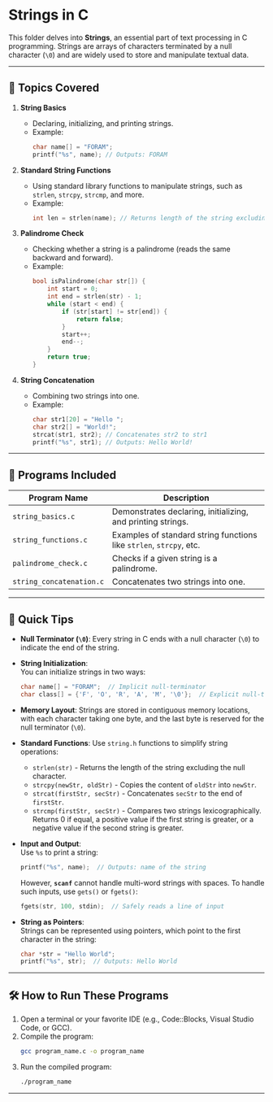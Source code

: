 # **Strings in C**

This folder delves into **Strings**, an essential part of text processing in C programming. Strings are arrays of characters terminated by a null character (`\0`) and are widely used to store and manipulate textual data.

---

## 🚀 **Topics Covered**

1. **String Basics**  
   - Declaring, initializing, and printing strings.  
   - Example:  
     ```c
     char name[] = "FORAM";
     printf("%s", name); // Outputs: FORAM
     ```

2. **Standard String Functions**  
   - Using standard library functions to manipulate strings, such as `strlen`, `strcpy`, `strcmp`, and more.  
   - Example:  
     ```c
     int len = strlen(name); // Returns length of the string excluding '\0'
     ```

3. **Palindrome Check**  
   - Checking whether a string is a palindrome (reads the same backward and forward).  
   - Example:  
     ```c
     bool isPalindrome(char str[]) {
         int start = 0;
         int end = strlen(str) - 1;
         while (start < end) {
             if (str[start] != str[end]) {
                 return false;
             }
             start++;
             end--;
         }
         return true;
     }
     ```

4. **String Concatenation**  
   - Combining two strings into one.  
   - Example:  
     ```c
     char str1[20] = "Hello ";
     char str2[] = "World!";
     strcat(str1, str2); // Concatenates str2 to str1
     printf("%s", str1); // Outputs: Hello World!
     ```

---

## 📂 **Programs Included**

| **Program Name**             | **Description**                                                      |
|------------------------------|----------------------------------------------------------------------|
| `string_basics.c`            | Demonstrates declaring, initializing, and printing strings.          |
| `string_functions.c`         | Examples of standard string functions like `strlen`, `strcpy`, etc. |
| `palindrome_check.c`         | Checks if a given string is a palindrome.                            |
| `string_concatenation.c`     | Concatenates two strings into one.                                   |

---

## 🌟 **Quick Tips**

- **Null Terminator (`\0`)**: Every string in C ends with a null character (`\0`) to indicate the end of the string.
- **String Initialization**:  
   You can initialize strings in two ways:  
   ```c
   char name[] = "FORAM";  // Implicit null-terminator
   char class[] = {'F', 'O', 'R', 'A', 'M', '\0'};  // Explicit null-terminator
   ```
- **Memory Layout**: Strings are stored in contiguous memory locations, with each character taking one byte, and the last byte is reserved for the null terminator (`\0`).
  
- **Standard Functions**: Use `string.h` functions to simplify string operations:  
   - `strlen(str)` - Returns the length of the string excluding the null character.  
   - `strcpy(newStr, oldStr)` - Copies the content of `oldStr` into `newStr`.  
   - `strcat(firstStr, secStr)` - Concatenates `secStr` to the end of `firstStr`.  
   - `strcmp(firstStr, secStr)` - Compares two strings lexicographically. Returns 0 if equal, a positive value if the first string is greater, or a negative value if the second string is greater.

- **Input and Output**:  
   Use `%s` to print a string:  
   ```c
   printf("%s", name);  // Outputs: name of the string
   ```

   However, **`scanf`** cannot handle multi-word strings with spaces. To handle such inputs, use `gets()` or `fgets()`:
   ```c
   fgets(str, 100, stdin);  // Safely reads a line of input
   ```

- **String as Pointers**:  
   Strings can be represented using pointers, which point to the first character in the string:
   ```c
   char *str = "Hello World";
   printf("%s", str);  // Outputs: Hello World
   ```
---

## 🛠 **How to Run These Programs**

1. Open a terminal or your favorite IDE (e.g., Code::Blocks, Visual Studio Code, or GCC).  
2. Compile the program:  
   ```bash
   gcc program_name.c -o program_name
   ```
3. Run the compiled program:  
   ```bash
   ./program_name
   ```

---
